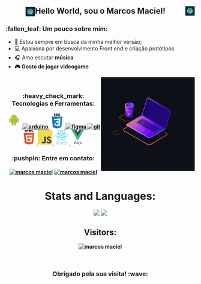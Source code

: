 <h2 align="center"> <img  align="center" src="./imagem/world.gif" width="25" />Hello World, sou o Marcos Maciel! <img  align="right" src="./imagem/world.gif" width="25" /></h2>

<div display="flex">

<h3> :fallen_leaf: Um pouco sobre mim: </h3>

<ul>
<li> 🚀 Estou sempre em busca da minha melhor versão;</li>
<li> 💻 Apaixona por desenvolvimento Front end e criação protótipos</li>
<li> 🎧 Amo escutar <strong>música</strong</li> <li> 🎮 Gosto de jogar <strong>videogame</strong></li>
</ul>

<img  align="right" src="./imagem/ani.gif" width="250" />

</div>

<br>
<h3 align="center"> :heavy_check_mark: Tecnologias e Ferramentas: </h3>
<p align="center">
<a href="https://developer.android.com" target="_blank" rel="noreferrer"> <img
src="https://raw.githubusercontent.com/devicons/devicon/master/icons/android/android-original-wordmark.svg"
alt="android" width="40" height="40" />
</a>
<a href="https://www.arduino.cc/" target="_blank" rel="noreferrer"> <img
src="https://cdn.worldvectorlogo.com/logos/arduino-1.svg" alt="arduino" width="40" height="40" />
</a>
<a href="https://www.w3schools.com/css/" target="_blank" rel="noreferrer"> <img
src="https://raw.githubusercontent.com/devicons/devicon/master/icons/css3/css3-original-wordmark.svg"
alt="css3" width="40" height="40" />
</a>
<a href="https://www.figma.com/" target="_blank" rel="noreferrer"> <img
src="https://www.vectorlogo.zone/logos/figma/figma-icon.svg" alt="figma" width="40" height="40" />
</a>
<a href="https://git-scm.com/" target="_blank" rel="noreferrer"> <img
src="https://www.vectorlogo.zone/logos/git-scm/git-scm-icon.svg" alt="git" width="40" height="40" />
</a>
<a href="https://www.w3.org/html/" target="_blank" rel="noreferrer"> <img
src="https://raw.githubusercontent.com/devicons/devicon/master/icons/html5/html5-original-wordmark.svg"
alt="html5" width="40" height="40" />
</a>
<a href="https://developer.mozilla.org/en-US/docs/Web/JavaScript" target="_blank" rel="noreferrer"> <img
src="https://raw.githubusercontent.com/devicons/devicon/master/icons/javascript/javascript-original.svg"
alt="javascript" width="40" height="40" />
</a>
<a href="https://reactjs.org/" target="_blank" rel="noreferrer"> <img
src="https://raw.githubusercontent.com/devicons/devicon/master/icons/react/react-original-wordmark.svg"
alt="react" width="40" height="40" />
</a>
<a href="https://vuejs.org/" target="_blank" rel="noreferrer"> <img
src="https://raw.githubusercontent.com/devicons/devicon/master/icons/vuejs/vuejs-original-wordmark.svg"
alt="vuejs" width="40" height="40" /> </a> </p>

<h3 align="center"> :pushpin: Entre em contato: </h3>
<div align="center">
<a href="mailto:markomaciell@gmail.com" target="blank"><img align="center"
src="https://upload.wikimedia.org/wikipedia/commons/7/7e/Gmail_icon_%282020%29.svg" alt="marcos maciel"
height="30" width="40" /></a>
<a href="https://www.linkedin.com/in/markomaciell/" target="blank"><img align="center"
src="https://raw.githubusercontent.com/rahuldkjain/github-profile-readme-generator/master/src/images/icons/Social/linked-in-alt.svg"
alt="marcos maciel" height="30" width="40" /></a>


<h1 align="center">Stats and Languages:</h1>
<div display="flex" align="center">
<img margin="1rem" height="150em"
src="https://github-readme-stats.vercel.app/api?username=Marcos26-tech&show_icons=true&theme=dracula" />
<img margin="1rem" height="150em"
src="https://github-readme-stats.vercel.app/api/top-langs/?username=Marcos26-tech&layout=compact&theme=dracula" />
<div />

## Visitors:
<p align="center"> <img
src="https://komarev.com/ghpvc/?username=Marcos26-tech&label=Profile%20views&color=0e75b6&style=flat"
alt="marcos maciel" /> </p>

<br>
<h3 align="center"> Obrigado pela sua visita! :wave: </h3>
</div>
</div>
